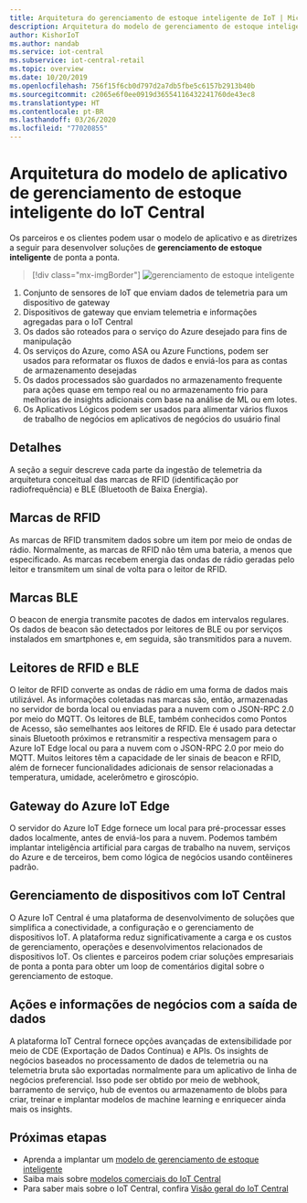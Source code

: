 ```yaml
---
title: Arquitetura do gerenciamento de estoque inteligente de IoT | Microsoft Docs
description: Arquitetura do modelo de gerenciamento de estoque inteligente do IoT Central
author: KishorIoT
ms.author: nandab
ms.service: iot-central
ms.subservice: iot-central-retail
ms.topic: overview
ms.date: 10/20/2019
ms.openlocfilehash: 756f15f6cb0d797d2a7db5fbe5c6157b2913b40b
ms.sourcegitcommit: c2065e6f0ee0919d36554116432241760de43ec8
ms.translationtype: HT
ms.contentlocale: pt-BR
ms.lasthandoff: 03/26/2020
ms.locfileid: "77020855"
---
```

# <a name="architecture-of-iot-central-smart-inventory-management-application-template"></a>Arquitetura do modelo de aplicativo de gerenciamento de estoque inteligente do IoT Central

Os parceiros e os clientes podem usar o modelo de aplicativo e as diretrizes a seguir para desenvolver soluções de **gerenciamento de estoque inteligente** de ponta a ponta.

> [!div class="mx-imgBorder"]
> ![gerenciamento de estoque inteligente](./media/concept-smart-inventory-mgmt-architecture/smart-inventory-management-architecture.png)

1. Conjunto de sensores de IoT que enviam dados de telemetria para um dispositivo de gateway
2. Dispositivos de gateway que enviam telemetria e informações agregadas para o IoT Central
3. Os dados são roteados para o serviço do Azure desejado para fins de manipulação
4. Os serviços do Azure, como ASA ou Azure Functions, podem ser usados para reformatar os fluxos de dados e enviá-los para as contas de armazenamento desejadas 
5. Os dados processados são guardados no armazenamento frequente para ações quase em tempo real ou no armazenamento frio para melhorias de insights adicionais com base na análise de ML ou em lotes. 
6. Os Aplicativos Lógicos podem ser usados para alimentar vários fluxos de trabalho de negócios em aplicativos de negócios do usuário final

## <a name="details"></a>Detalhes
A seção a seguir descreve cada parte da ingestão de telemetria da arquitetura conceitual das marcas de RFID (identificação por radiofrequência) e BLE (Bluetooth de Baixa Energia).

## <a name="rfid-tags"></a>Marcas de RFID
As marcas de RFID transmitem dados sobre um item por meio de ondas de rádio. Normalmente, as marcas de RFID não têm uma bateria, a menos que especificado. As marcas recebem energia das ondas de rádio geradas pelo leitor e transmitem um sinal de volta para o leitor de RFID.

## <a name="ble-tags"></a>Marcas BLE
O beacon de energia transmite pacotes de dados em intervalos regulares. Os dados de beacon são detectados por leitores de BLE ou por serviços instalados em smartphones e, em seguida, são transmitidos para a nuvem.

## <a name="rfid--ble-readers"></a>Leitores de RFID e BLE
O leitor de RFID converte as ondas de rádio em uma forma de dados mais utilizável. As informações coletadas nas marcas são, então, armazenadas no servidor de borda local ou enviadas para a nuvem com o JSON-RPC 2.0 por meio do MQTT.
Os leitores de BLE, também conhecidos como Pontos de Acesso, são semelhantes aos leitores de RFID. Ele é usado para detectar sinais Bluetooth próximos e retransmitir a respectiva mensagem para o Azure IoT Edge local ou para a nuvem com o JSON-RPC 2.0 por meio do MQTT.
Muitos leitores têm a capacidade de ler sinais de beacon e RFID, além de fornecer funcionalidades adicionais de sensor relacionadas a temperatura, umidade, acelerômetro e giroscópio.

## <a name="azure-iot-edge-gateway"></a>Gateway do Azure IoT Edge
O servidor do Azure IoT Edge fornece um local para pré-processar esses dados localmente, antes de enviá-los para a nuvem. Podemos também implantar inteligência artificial para cargas de trabalho na nuvem, serviços do Azure e de terceiros, bem como lógica de negócios usando contêineres padrão.

## <a name="device-management-with-iot-central"></a>Gerenciamento de dispositivos com IoT Central 
O Azure IoT Central é uma plataforma de desenvolvimento de soluções que simplifica a conectividade, a configuração e o gerenciamento de dispositivos IoT. A plataforma reduz significativamente a carga e os custos de gerenciamento, operações e desenvolvimentos relacionados de dispositivos IoT. Os clientes e parceiros podem criar soluções empresariais de ponta a ponta para obter um loop de comentários digital sobre o gerenciamento de estoque.

## <a name="business-insights--actions-using-data-egress"></a>Ações e informações de negócios com a saída de dados 
A plataforma IoT Central fornece opções avançadas de extensibilidade por meio de CDE (Exportação de Dados Contínua) e APIs. Os insights de negócios baseados no processamento de dados de telemetria ou na telemetria bruta são exportadas normalmente para um aplicativo de linha de negócios preferencial. Isso pode ser obtido por meio de webhook, barramento de serviço, hub de eventos ou armazenamento de blobs para criar, treinar e implantar modelos de machine learning e enriquecer ainda mais os insights.

## <a name="next-steps"></a>Próximas etapas
* Aprenda a implantar um [modelo de gerenciamento de estoque inteligente](./tutorial-iot-central-smart-inventory-management-pnp.md)
* Saiba mais sobre [modelos comerciais do IoT Central](./overview-iot-central-retail-pnp.md)
* Para saber mais sobre o IoT Central, confira [Visão geral do IoT Central](../core/overview-iot-central.md)
